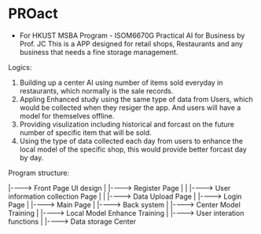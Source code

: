 # PROact

- For HKUST MSBA Program - ISOM6670G Practical AI for Business by Prof. JC
This is a APP designed for retail shops, Restaurants and any business that needs a fine storage management.

Logics:

1. Building up a center AI using number of items sold everyday in restaurants, which normally is the sale records.
2. Appling Enhanced study using the same type of data from Users, which would be collected when they resiger the app. And users will have a model for themselves offline.
3. Providing visulization including historical and forcast on the future number of specific item that will be sold.
4. Using the type of data collected each day from users to enhance the local model of the specific shop, this would provide better forcast day by day.

Program structure:

|----> Front Page UI design
|  |----> Register Page
|  |  |----> User information collection Page
|  |  |----> Data Upload Page
|  |----> Login Page 
|  |----> Main Page
|
|----> Back system
|  |----> Center Model Training 
|  |----> Local Model Enhance Training
|  |----> User interation functions
|  |----> Data storage Center
